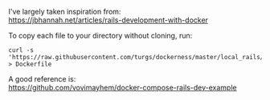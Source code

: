 I've largely taken inspiration from:  
https://jbhannah.net/articles/rails-development-with-docker

To copy each file to your directory without cloning, run:

```
curl -s 'https://raw.githubusercontent.com/turgs/dockerness/master/local_rails/Dockerfile' > Dockerfile
```

A good reference is:  
https://github.com/vovimayhem/docker-compose-rails-dev-example
